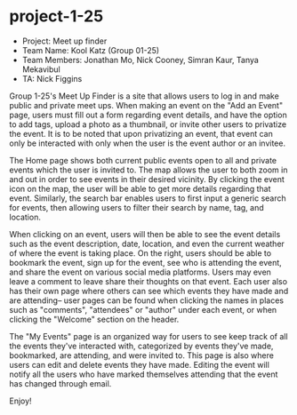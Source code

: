 # project-1-25
- Project: Meet up finder
- Team Name: Kool Katz (Group 01-25)
- Team Members: Jonathan Mo, Nick Cooney, Simran Kaur, Tanya Mekavibul
- TA: Nick Figgins

Group 1-25's Meet Up Finder is a site that allows users to log in and make public and private meet ups. When making an event on the "Add an Event" page, users must fill out a form regarding event details, and have the option to add tags, upload a photo as a thumbnail, or invite other users to privatize the event. It is to be noted that upon privatizing an event, that event can only be interacted with only when the user is the event author or an invitee. 

The Home page shows both current public events open to all and private events which the user is invited to. The map allows the user to both zoom in and out in order to see events in their desired vicinity. By clicking the event icon on the map, the user will be able to get more details regarding that event. Similarly, the search bar enables users to first input a generic search for events, then allowing users to filter their search by name, tag, and location. 

When clicking on an event, users will then be able to see the event details such as the event description, date, location, and even the current weather of where the event is taking place. On the right, users should be able to bookmark the event, sign up for the event, see who is attending the event, and share the event on various social media platforms. Users may even leave a comment to leave share their thoughts on that event. Each user also has their own page where others can see which events they have made and are attending– user pages can be found when clicking the names in places such as "comments", "attendees" or "author" under each event, or when clicking the "Welcome" section on the header.

The "My Events" page is an organized way for users to see keep track of all the events they've interacted with, categorized by events they've made, bookmarked, are attending, and were invited to. This page is also where users can edit and delete events they have made. Editing the event will notify all the users who have marked themselves attending that the event has changed through email. 

Enjoy!
